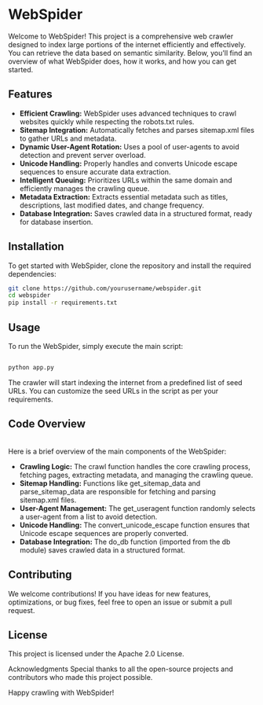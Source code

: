 # WebSpider

Welcome to WebSpider! This project is a comprehensive web crawler designed to index large portions of the internet efficiently and effectively. You can retrieve the data based on semantic similarity. Below, you'll find an overview of what WebSpider does, how it works, and how you can get started.

## Features

- **Efficient Crawling:** WebSpider uses advanced techniques to crawl websites quickly while respecting the robots.txt rules.
- **Sitemap Integration:** Automatically fetches and parses sitemap.xml files to gather URLs and metadata.
- **Dynamic User-Agent Rotation:** Uses a pool of user-agents to avoid detection and prevent server overload.
- **Unicode Handling:** Properly handles and converts Unicode escape sequences to ensure accurate data extraction.
- **Intelligent Queuing:** Prioritizes URLs within the same domain and efficiently manages the crawling queue.
- **Metadata Extraction:** Extracts essential metadata such as titles, descriptions, last modified dates, and change frequency.
- **Database Integration:** Saves crawled data in a structured format, ready for database insertion. 

## Installation

To get started with WebSpider, clone the repository and install the required dependencies:

```bash
git clone https://github.com/yourusername/webspider.git
cd webspider
pip install -r requirements.txt
```

## Usage
To run the WebSpider, simply execute the main script:

```bash

python app.py
```
The crawler will start indexing the internet from a predefined list of seed URLs. You can customize the seed URLs in the script as per your requirements.

## Code Overview
<br />
Here is a brief overview of the main components of the WebSpider:

- **Crawling Logic:** The crawl function handles the core crawling process, fetching pages, extracting metadata, and managing the crawling queue.
- **Sitemap Handling:** Functions like get_sitemap_data and parse_sitemap_data are responsible for fetching and parsing sitemap.xml files.
- **User-Agent Management:** The get_useragent function randomly selects a user-agent from a list to avoid detection.
- **Unicode Handling:** The convert_unicode_escape function ensures that Unicode escape sequences are properly converted.
- **Database Integration:** The do_db function (imported from the db module) saves crawled data in a structured format.

## Contributing
We welcome contributions! If you have ideas for new features, optimizations, or bug fixes, feel free to open an issue or submit a pull request.

## License
This project is licensed under the Apache 2.0 License.

Acknowledgments
Special thanks to all the open-source projects and contributors who made this project possible.

Happy crawling with WebSpider!
